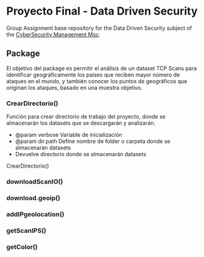 # Proyecto Final - Data Driven Security

Group Assignment base repository for the Data Driven Security subject of the [CyberSecurity Management Msc](https://www.talent.upc.edu/ing/professionals/presentacio/codi/221101/cybersecurity-management/).

## Package

El objetivo del package es permitir el análisis de un dataset TCP Scans para identificar geográficamente los países que reciben mayor número de ataques en el mundo, y también conocer los puntos de geográficos que originan los ataques, basado en una muestra objetivo.

### CrearDirectorio()

Función para crear directorio de trabajo del proyecto, donde se almacenarán los datasets que se descargarán y analizarán.
  
  - @param verbose Variable de inicialización
  - @param dir.path Define nombre de folder o carpeta donde se almacenarán datasets
  - Devuelve directorio donde se almacenarán datasets
  
CrearDirectorio()
  
### downloadScanIO()




### download.geoip()



### addIPgeolocation()


### getScanIPS()


### getColor()





